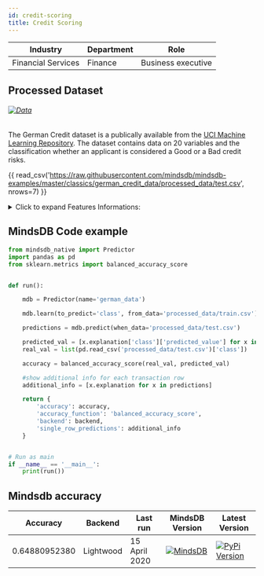 ```yaml
---
id: credit-scoring
title: Credit Scoring 
---
```


| Industry       | Department | Role               |
|----------------|------------|--------------------|
| Financial Services | Finance | Business executive |


## Processed Dataset 

###### [![Data](https://img.shields.io/badge/GET--DATA-DefaultofCreditCard-green)](https://github.com/mindsdb/mindsdb-examples/tree/master/classics/german_credit_data/processed_data)

The German Credit dataset is a publically available from the [UCI Machine Learning Repository](https://archive.ics.uci.edu/ml/datasets/Statlog+%28German+Credit+Data%29). The dataset contains data on 20 variables and the classification whether an applicant is considered a Good or a Bad credit risks.

{{ read_csv('https://raw.githubusercontent.com/mindsdb/mindsdb-examples/master/classics/german_credit_data/processed_data/test.csv', nrows=7) }}

<details>
  <summary>Click to expand Features Informations:</summary>

```
* Attribute 1: (qualitative)
    * Status of existing checking account
    *  A11 : ... < 0 DM
    *  A12 : 0 <= ... < 200 DM
    *  A13 : ... >= 200 DM / salary assignments for at least 1 year
    *  A14 : no checking account
* Attribute 2: (numerical)
    * Duration in month

* Attribute 3: (qualitative)
    * Credit history
    * A30 : no credits taken/ all credits paid back duly
    * A31 : all credits at this bank paid back duly
    * A32 : existing credits paid back duly till now
    * A33 : delay in paying off in the past
    * A34 : critical account/ other credits existing (not at this bank)

* Attribute 4: (qualitative)
    * Purpose
    * A40 : car (new)
    * A41 : car (used)
    * A42 : furniture/equipment
    * A43 : radio/television
    * A44 : domestic appliances
    * A45 : repairs
    * A46 : education
    * A47 : (vacation - does not exist?)
    * A48 : retraining
    * A49 : business
    * A410 : others

* Attribute 5: (numerical)
    * Credit amount

* Attibute 6: (qualitative)
    * Savings account/bonds
    * A61 : ... < 100 DM
    * A62 : 100 <= ... < 500 DM
    * A63 : 500 <= ... < 1000 DM
    * A64 : .. >= 1000 DM
    * A65 : unknown/ no savings account

* Attribute 7: (qualitative)
    * Present employment since
    * A71 : unemployed
    * A72 : ... < 1 year
    * A73 : 1 <= ... < 4 years
    * A74 : 4 <= ... < 7 years
    * A75 : .. >= 7 years

* Attribute 8: (numerical)
    * Installment rate in percentage of disposable income

* Attribute 9: (qualitative)
    * Personal status and sex
    * A91 : male : divorced/separated
    * A92 : female : divorced/separated/married
    * A93 : male : single
    * A94 : male : married/widowed
    * A95 : female : single

* Attribute 10: (qualitative)
    * Other debtors / guarantors
    * A101 : none
    * A102 : co-applicant
    * A103 : guarantor

* Attribute 11: (numerical)
    * Present residence since

* Attribute 12: (qualitative)
    * Property
    * A121 : real estate
    * A122 : if not A121 : building society savings agreement/ life insurance
    * A123 : if not A121/A122 : car or other, not in attribute 6
    * A124 : unknown / no property

* Attribute 13: (numerical)
    * Age in years

* Attribute 14: (qualitative)
    * Other installment plans
    * A141 : bank
    * A142 : stores
    * A143 : none

* Attribute 15: (qualitative)
    * Housing
    * A151 : rent
    * A152 : own
    * A153 : for free

* Attribute 16: (numerical)
    * Number of existing credits at this bank

* Attribute 17: (qualitative)
    * Job
    * A171 : unemployed/ unskilled - non-resident
    * A172 : unskilled - resident
    * A173 : skilled employee / official
    * A174 : management/ self-employed/
    * highly qualified employee/ officer

* Attribute 18: (numerical)
    * Number of people being liable to provide maintenance for

* Attribute 19: (qualitative)
    * Telephone
    * A191 : none
    * A192 : yes, registered under the customers name

* Attribute 20: (qualitative)
    * foreign worker
    * A201 : yes
    * A202 : no

```

</details>

## MindsDB Code example
```python
from mindsdb_native import Predictor
import pandas as pd
from sklearn.metrics import balanced_accuracy_score


def run():

    mdb = Predictor(name='german_data')

    mdb.learn(to_predict='class', from_data='processed_data/train.csv')

    predictions = mdb.predict(when_data='processed_data/test.csv')

    predicted_val = [x.explanation['class']['predicted_value'] for x in predictions]
    real_val = list(pd.read_csv('processed_data/test.csv')['class'])

    accuracy = balanced_accuracy_score(real_val, predicted_val)

    #show additional info for each transaction row
    additional_info = [x.explanation for x in predictions]

    return {
        'accuracy': accuracy,
        'accuracy_function': 'balanced_accuracy_score',
        'backend': backend,
        'single_row_predictions': additional_info
    }


# Run as main
if __name__ == '__main__':
    print(run())
```

## Mindsdb accuracy


| Accuracy       | Backend  | Last run | MindsDB Version | Latest Version|
|----------------|-------------------|----------------------|-----------------|--------------|
| 0.64880952380 | Lightwood | 15 April 2020 | [![MindsDB](https://img.shields.io/badge/pypi--package-1.16.0-green)](https://pypi.org/project/MindsDB/1.16.0/)|   <a href="https://pypi.org/project/MindsDB/"><img src="https://badge.fury.io/py/MindsDB.svg" alt="PyPi Version"></a>|
